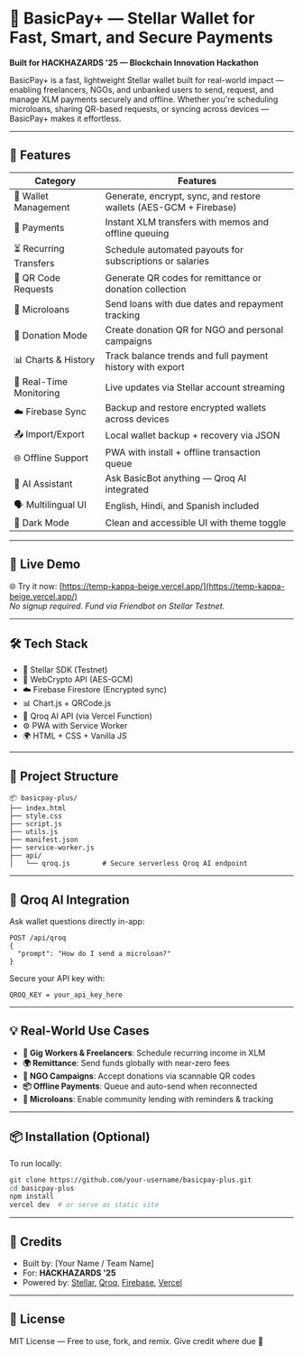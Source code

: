# 💫 BasicPay+ — Stellar Wallet for Fast, Smart, and Secure Payments

**Built for HACKHAZARDS '25 — Blockchain Innovation Hackathon**

BasicPay+ is a fast, lightweight Stellar wallet built for real-world impact — enabling freelancers, NGOs, and unbanked users to send, request, and manage XLM payments securely and offline. Whether you're scheduling microloans, sharing QR-based requests, or syncing across devices — BasicPay+ makes it effortless.

---

## 🌟 Features

| Category                | Features                                                                 |
|-------------------------|--------------------------------------------------------------------------|
| 🔐 Wallet Management     | Generate, encrypt, sync, and restore wallets (AES-GCM + Firebase)        |
| 💸 Payments              | Instant XLM transfers with memos and offline queuing                    |
| ⏳ Recurring Transfers   | Schedule automated payouts for subscriptions or salaries                 |
| 📲 QR Code Requests      | Generate QR codes for remittance or donation collection                 |
| 💸 Microloans            | Send loans with due dates and repayment tracking                        |
| 🎁 Donation Mode         | Create donation QR for NGO and personal campaigns                       |
| 📊 Charts & History      | Track balance trends and full payment history with export               |
| 📡 Real-Time Monitoring  | Live updates via Stellar account streaming                              |
| ☁️ Firebase Sync         | Backup and restore encrypted wallets across devices                     |
| 📤 Import/Export         | Local wallet backup + recovery via JSON                                 |
| 🌐 Offline Support       | PWA with install + offline transaction queue                            |
| 🤖 AI Assistant          | Ask BasicBot anything — Qroq AI integrated                              |
| 🗣 Multilingual UI       | English, Hindi, and Spanish included                                    |
| 🌙 Dark Mode             | Clean and accessible UI with theme toggle                               |

---

## 🚀 Live Demo

🌐 Try it now: [https://temp-kappa-beige.vercel.app/](https://temp-kappa-beige.vercel.app/)  
_No signup required. Fund via Friendbot on Stellar Testnet._

---

## 🛠 Tech Stack

- 🌌 Stellar SDK (Testnet)
- 🔐 WebCrypto API (AES-GCM)
- ☁️ Firebase Firestore (Encrypted sync)
- 📊 Chart.js + QRCode.js
- 🤖 Qroq AI API (via Vercel Function)
- ⚙️ PWA with Service Worker
- 🌍 HTML + CSS + Vanilla JS

---

## 📂 Project Structure

```
📦 basicpay-plus/
├── index.html
├── style.css
├── script.js
├── utils.js
├── manifest.json
├── service-worker.js
├── api/
│   └── qroq.js        # Secure serverless Qroq AI endpoint
```

---

## 🤖 Qroq AI Integration

Ask wallet questions directly in-app:

```
POST /api/qroq
{
  "prompt": "How do I send a microloan?"
}
```

Secure your API key with:
```
QROQ_KEY = your_api_key_here
```

---

## 💡 Real-World Use Cases

- **💼 Gig Workers & Freelancers**: Schedule recurring income in XLM  
- **🌍 Remittance**: Send funds globally with near-zero fees  
- **🤝 NGO Campaigns**: Accept donations via scannable QR codes  
- **📦 Offline Payments**: Queue and auto-send when reconnected  
- **📘 Microloans**: Enable community lending with reminders & tracking

---

## 📦 Installation (Optional)

To run locally:
```bash
git clone https://github.com/your-username/basicpay-plus.git
cd basicpay-plus
npm install
vercel dev  # or serve as static site
```

---

## 📢 Credits

- Built by: [Your Name / Team Name]
- For: **HACKHAZARDS '25**
- Powered by: [Stellar](https://www.stellar.org/), [Qroq](https://qroq.ai/), [Firebase](https://firebase.google.com/), [Vercel](https://vercel.com)

---

## 📜 License

MIT License — Free to use, fork, and remix. Give credit where due 💖
